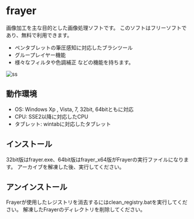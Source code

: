# frayer
画像加工を主な目的とした画像処理ソフトです。
このソフトはフリーソフトであり、無料で利用できます。

- ペンタブレットの筆圧感知に対応したブラシツール
- グループレイヤー機能
- 様々なフィルタや色調補正
などの機能を持ちます。

![ss](http://cdn-ak.f.st-hatena.com/images/fotolife/h/hiroki0/20100301/20100301063557.jpg)

## 動作環境
- OS: Windows Xp , Vista, 7, 32bit, 64bitともに対応
- CPU: SSE2以降に対応したCPU
- タブレット: wintabに対応したタブレット

## インストール
32bit版はfrayer.exe、64bit版はfrayer_x64版がFrayerの実行ファイルになります。
アーカイブを解凍した後、実行してください。

## アンインストール
Frayerが使用したレジストリを消去するにはclean_registry.batを実行してください。
解凍したFrayerのディレクトリを削除してください。
